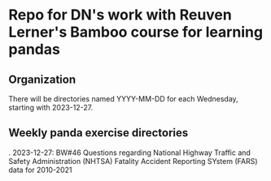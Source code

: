 # Repo for DN's work with Reuven Lerner's Bamboo course for learning pandas
## Organization
There will be directories named YYYY-MM-DD for each Wednesday, starting with 2023-12-27.

## Weekly panda exercise directories
. 2023-12-27: BW#46 Questions regarding National Highway Traffic and Safety Administration (NHTSA) Fatality Accident Reporting SYstem (FARS) data for 2010-2021
